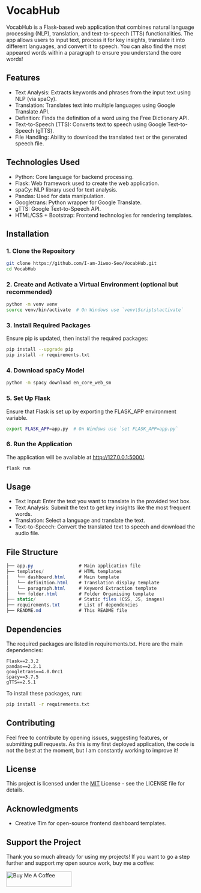 # VocabHub

VocabHub is a Flask-based web application that combines natural language processing (NLP), translation, and text-to-speech (TTS) functionalities. The app allows users to input text, process it for key insights, translate it into different languages, and convert it to speech. You can also find the most appeared words within a paragraph to ensure you understand the core words!


## Features
- Text Analysis: Extracts keywords and phrases from the input text using NLP (via spaCy).
- Translation: Translates text into multiple languages using Google Translate API.
- Definition: Finds the definition of a word using the Free Dictionary API.
- Text-to-Speech (TTS): Converts text to speech using Google Text-to-Speech (gTTS).
- File Handling: Ability to download the translated text or the generated speech file.

## Technologies Used
- Python: Core language for backend processing.
- Flask: Web framework used to create the web application.
- spaCy: NLP library used for text analysis.
- Pandas: Used for data manipulation.
- Googletrans: Python wrapper for Google Translate.
- gTTS: Google Text-to-Speech API.
- HTML/CSS + Bootstrap: Frontend technologies for rendering templates.


## Installation

### 1. Clone the Repository

```bash
git clone https://github.com/I-am-Jiwoo-Seo/VocabHub.git
cd VocabHub
```

### 2. Create and Activate a Virtual Environment (optional but recommended)

```bash
python -m venv venv
source venv/bin/activate  # On Windows use `venv\Scripts\activate`
```

### 3. Install Required Packages
Ensure pip is updated, then install the required packages:

```bash
pip install --upgrade pip
pip install -r requirements.txt
```

### 4. Download spaCy Model

```bash
python -m spacy download en_core_web_sm
```

### 5. Set Up Flask

Ensure that Flask is set up by exporting the FLASK_APP environment variable.

```bash
export FLASK_APP=app.py  # On Windows use `set FLASK_APP=app.py`
```

### 6. Run the Application

The application will be available at http://127.0.0.1:5000/.

```bash
flask run
```



## Usage

- Text Input: Enter the text you want to translate in the provided text box.
- Text Analysis: Submit the text to get key insights like the most frequent words.
- Translation: Select a language and translate the text.
- Text-to-Speech: Convert the translated text to speech and download the audio file.


## File Structure

```csharp
├── app.py                 # Main application file
├── templates/             # HTML templates
│   └── dashboard.html     # Main template
│   └── definition.html    # Translation display template
│   └── paragraph.html     # Keyword Extraction template
│   └── folder.html        # Folder Organising template
├── static/                # Static files (CSS, JS, images)
├── requirements.txt       # List of dependencies
├── README.md              # This README file

```

## Dependencies
The required packages are listed in requirements.txt. Here are the main dependencies:


```plaintext
Flask==2.3.2
pandas==2.2.1
googletrans==4.0.0rc1
spacy==3.7.5
gTTS==2.5.1
```
To install these packages, run:
```bash
pip install -r requirements.txt
```

## Contributing

Feel free to contribute by opening issues, suggesting features, or submitting pull requests. As this is my first deployed application, the code is not the best at the moment, but I am constantly working to improve it!

## License
This project is licensed under the [MIT](https://choosealicense.com/licenses/mit/) License - see the LICENSE file for details.

## Acknowledgments
- Creative Tim for open-source frontend dashboard templates. 

## Support the Project
Thank you so much already for using my projects! If you want to go a step further and support my open source work, buy me a coffee:

<a href="https://www.buymeacoffee.com/jiwooseo" target="_blank"><img src="https://cdn.buymeacoffee.com/buttons/default-orange.png" alt="Buy Me A Coffee" height="41" width="174"></a>
